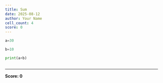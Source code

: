 ```yaml
---
title: Sum
date: 2025-08-12
author: Your Name
cell_count: 4
score: 0
---
```


```python
a=30
```


```python
b=10
```


```python
print(a+b)
```


```python

```


---
**Score: 0**